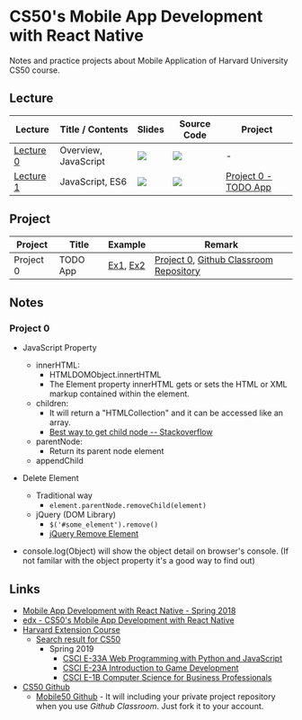 # CS50's Mobile App Development with React Native
Notes and practice projects about Mobile Application of Harvard University CS50 course.

## Lecture

Lecture|Title / Contents|Slides|Source Code|Project
-------|----------------|------|-----------|-------
[Lecture 0](https://video.cs50.net/mobile/2018/spring/lectures/0)|Overview, JavaScript|[![](https://cdn1.iconfinder.com/data/icons/education-set-4/512/presentation-24.png)](http://cdn.cs50.net/mobile/2018/spring/lectures/0/lecture0.pdf)|[![](https://cdn.iconscout.com/icon/premium/png-24-thumb/code-316-739418.png)](http://cdn.cs50.net/mobile/2018/spring/lectures/0/src0.zip)|-
[Lecture 1](https://video.cs50.net/mobile/2018/spring/lectures/1)|JavaScript, ES6|[![](https://cdn1.iconfinder.com/data/icons/education-set-4/512/presentation-24.png)](http://cdn.cs50.net/mobile/2018/spring/lectures/1/lecture1.pdf)|[![](https://cdn.iconscout.com/icon/premium/png-24-thumb/code-316-739418.png)](http://cdn.cs50.net/mobile/2018/spring/lectures/1/src1.zip)|[Project 0 - TODO App](http://docs.cs50.net/mobile/2018/m/projects/0/project0.html)

## Project

Project  |Title   |Example|Remark
---------|--------|-------|-------
Project 0|TODO App|[Ex1](https://github.com/GeekNabil/Todo-VanillaJS/blob/master/script.js), [Ex2](https://github.com/jhhayashi/react-native-course/tree/master/project0/solution)|[Project 0](https://cs50.github.io/mobile/projects/0), [Github Classroom Repository](https://github.com/mobile50/project0-daviddwlee84)


## Notes

### Project 0

* JavaScript Property
	* innerHTML:
		* HTMLDOMObject.innertHTML
		* The Element property innerHTML gets or sets the HTML or XML markup contained within the element.
	* children:
		* It will return a "HTMLCollection" and it can be accessed like an array.
		* [Best way to get child node -- Stackoverflow](https://stackoverflow.com/questions/10381296/best-way-to-get-child-nodes)
	* parentNode:
		* Return its parent node element
	* appendChild

* Delete Element
	* Traditional way
		* `element.parentNode.removeChild(element)`
	* jQuery (DOM Library)
		* `$('#some_element').remove()`
		* [jQuery Remove Element](https://www.w3schools.com/jquery/jquery_dom_remove.asp)

* console.log(Object) will show the object detail on browser's console. (If not familar with the object property it's a good way to find out)

## Links

* [Mobile App Development with React Native - Spring 2018](https://cs50.github.io/mobile/)
* [edx - CS50's Mobile App Development with React Native](https://www.edx.org/course/cs50s-mobile-app-development-with-react-native)
* [Harvard Extension Course](https://www.extension.harvard.edu/)
	* [Search result for CS50](https://www.extension.harvard.edu/course-catalog/courses?keyword=cs50)
		* Spring 2019
			* [CSCI E-33A Web Programming with Python and JavaScript](https://www.extension.harvard.edu/course-catalog/courses/web-programming-with-python-and-javascript/25184?keyword=cs50)
			* [CSCI E-23A Introduction to Game Development](https://www.extension.harvard.edu/course-catalog/courses/introduction-to-game-development/25183?keyword=cs50)
			* [CSCI E-1B Computer Science for Business Professionals](https://www.extension.harvard.edu/course-catalog/courses/computer-science-for-business-professionals/25393?keyword=cs50)
* [CS50 Github](https://github.com/cs50)
	* [Mobile50 Github](https://github.com/mobile50) - It will including your private project repository when you use *Github Classroom*. Just fork it to your account.

